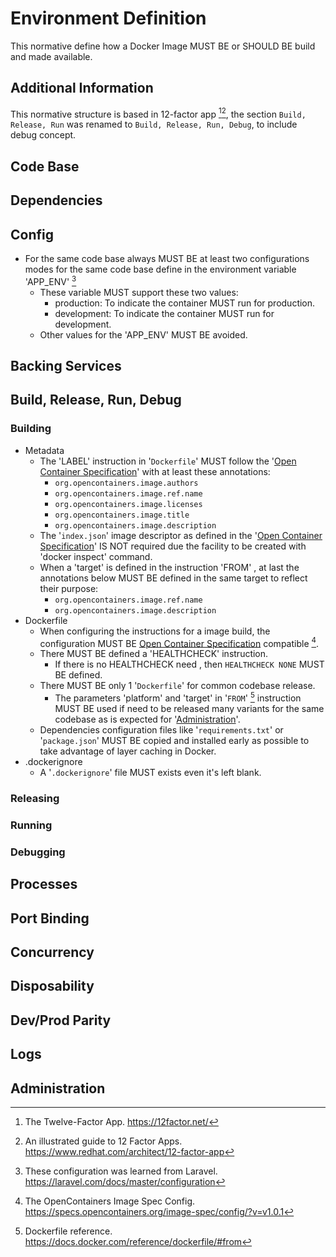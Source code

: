 # Environment Definition

This normative define how a Docker Image MUST BE or SHOULD BE build and made available.

## Additional Information

This normative structure is based in 12-factor app [^1][^2], the section `Build, Release, Run` was renamed to `Build, Release, Run, Debug`, to include debug concept.

## Code Base

## Dependencies

## Config

- For the same code base always MUST BE at least two configurations modes for the same code base define in the environment variable 'APP_ENV' [^app_env] 
	- These variable MUST support these two values: 
		- production: To indicate the container MUST run for production.
		- development: To indicate the container MUST run for development.
	- Other values for the 'APP_ENV' MUST BE avoided.

## Backing Services

## Build, Release, Run, Debug

### Building

- Metadata
	- The 'LABEL' instruction in '`Dockerfile`' MUST follow the '[Open Container Specification](../../../../../External/Engineering/Software%20Engineering/Containerization/Specifications/Open%20Container%20Specification.md)' with at least these annotations:
		- `org.opencontainers.image.authors`
		- `org.opencontainers.image.ref.name`
		- `org.opencontainers.image.licenses`
		- `org.opencontainers.image.title`
		- `org.opencontainers.image.description`
	- The '`index.json`' image descriptor as defined in the '[Open Container Specification](../../../../../External/Engineering/Software%20Engineering/Containerization/Specifications/Open%20Container%20Specification.md)' IS NOT required due the facility to be created with 'docker inspect' command.
	-  When a 'target' is defined in the instruction 'FROM' , at last the annotations below MUST BE defined in the same target to reflect their purpose:
		- `org.opencontainers.image.ref.name`
		- `org.opencontainers.image.description`
- Dockerfile
	- When configuring the instructions for a image build, the configuration MUST BE [Open Container Specification](../../../../../External/Engineering/Software%20Engineering/Containerization/Specifications/Open%20Container%20Specification.md) compatible [^ImageSpec].
	- There MUST BE defined a 'HEALTHCHECK' instruction.
		- If there is no HEALTHCHECK need , then `HEALTHCHECK NONE` MUST BE defined.
	- There MUST BE only 1 '`Dockerfile`' for common codebase release.
		- The parameters 'platform' and 'target' in '`FROM`'  [^FROM] instruction MUST BE used if need to be released many variants for the same codebase as is expected for '[Administration](#Administration)'.
	- Dependencies configuration files like '`requirements.txt`' or '`package.json`' MUST BE copied and installed early as possible to take advantage of layer caching in Docker.
- .dockerignore 
	- A '`.dockerignore`' file MUST exists even it's left blank.

### Releasing

### Running

### Debugging

## Processes

## Port Binding

## Concurrency

## Disposability

## Dev/Prod Parity

## Logs

## Administration


[^1]: The Twelve-Factor App. https://12factor.net/
[^2]: An illustrated guide to 12 Factor Apps. https://www.redhat.com/architect/12-factor-app
[^APP_ENV]: These configuration was learned from Laravel. https://laravel.com/docs/master/configuration
[^FROM]:  Dockerfile reference. https://docs.docker.com/reference/dockerfile/#from
[^ImageSpec]: The OpenContainers Image Spec Config. https://specs.opencontainers.org/image-spec/config/?v=v1.0.1